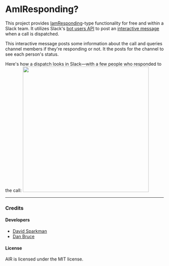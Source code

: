 # AmIResponding?

This project provides [IamResponding](https://iamresponding.com/v3/Pages/Default.aspx)-type functionality for free and within a Slack team. It utilizes Slack's [bot users API](https://api.slack.com/bot-users) to post an [interactive message](https://api.slack.com/interactive-messages) when a call is dispatched.

This interactive message posts some information about the call and queries channel members if they're responding or not. It the posts for the channel to see each person's status.

Here's how a dispatch looks in Slack—with a few people who responded to the call:
<img src="https://i.imgur.com/qAL5Szl.pnghttps://i.imgur.com/qAL5Szl.png" width="400">


---

### Credits

#### Developers
* [David Sparkman](http://github.com/David-Sparky)
* [Dan Bruce](http://github.com/ddbruce)

#### License
AIR is licensed under the MIT license.
